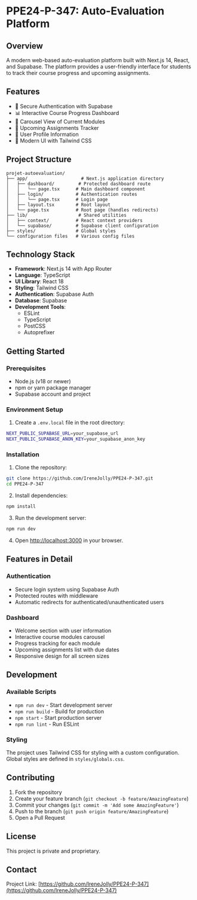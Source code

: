 # PPE24-P-347: Auto-Evaluation Platform

## Overview
A modern web-based auto-evaluation platform built with Next.js 14, React, and Supabase. The platform provides a user-friendly interface for students to track their course progress and upcoming assignments.

## Features
- 🔐 Secure Authentication with Supabase
- 📊 Interactive Course Progress Dashboard
- 🎠 Carousel View of Current Modules
- 📅 Upcoming Assignments Tracker
- 👤 User Profile Information
- 🎨 Modern UI with Tailwind CSS

## Project Structure
```
projet-autoevaluation/
├── app/                    # Next.js application directory
│   ├── dashboard/         # Protected dashboard route
│   │   └── page.tsx      # Main dashboard component
│   ├── login/            # Authentication routes
│   │   └── page.tsx      # Login page
│   ├── layout.tsx        # Root layout
│   └── page.tsx          # Root page (handles redirects)
├── lib/                   # Shared utilities
│   ├── context/          # React context providers
│   └── supabase/         # Supabase client configuration
├── styles/               # Global styles
└── configuration files   # Various config files
```

## Technology Stack
- **Framework**: Next.js 14 with App Router
- **Language**: TypeScript
- **UI Library**: React 18
- **Styling**: Tailwind CSS
- **Authentication**: Supabase Auth
- **Database**: Supabase
- **Development Tools**: 
  - ESLint
  - TypeScript
  - PostCSS
  - Autoprefixer

## Getting Started

### Prerequisites
- Node.js (v18 or newer)
- npm or yarn package manager
- Supabase account and project

### Environment Setup
1. Create a `.env.local` file in the root directory:
```bash
NEXT_PUBLIC_SUPABASE_URL=your_supabase_url
NEXT_PUBLIC_SUPABASE_ANON_KEY=your_supabase_anon_key
```

### Installation
1. Clone the repository:
```bash
git clone https://github.com/IreneJolly/PPE24-P-347.git
cd PPE24-P-347
```

2. Install dependencies:
```bash
npm install
```

3. Run the development server:
```bash
npm run dev
```

4. Open [http://localhost:3000](http://localhost:3000) in your browser.

## Features in Detail

### Authentication
- Secure login system using Supabase Auth
- Protected routes with middleware
- Automatic redirects for authenticated/unauthenticated users

### Dashboard
- Welcome section with user information
- Interactive course modules carousel
- Progress tracking for each module
- Upcoming assignments list with due dates
- Responsive design for all screen sizes

## Development

### Available Scripts
- `npm run dev` - Start development server
- `npm run build` - Build for production
- `npm start` - Start production server
- `npm run lint` - Run ESLint

### Styling
The project uses Tailwind CSS for styling with a custom configuration. Global styles are defined in `styles/globals.css`.

## Contributing
1. Fork the repository
2. Create your feature branch (`git checkout -b feature/AmazingFeature`)
3. Commit your changes (`git commit -m 'Add some AmazingFeature'`)
4. Push to the branch (`git push origin feature/AmazingFeature`)
5. Open a Pull Request

## License
This project is private and proprietary.

## Contact
Project Link: [https://github.com/IreneJolly/PPE24-P-347](https://github.com/IreneJolly/PPE24-P-347)